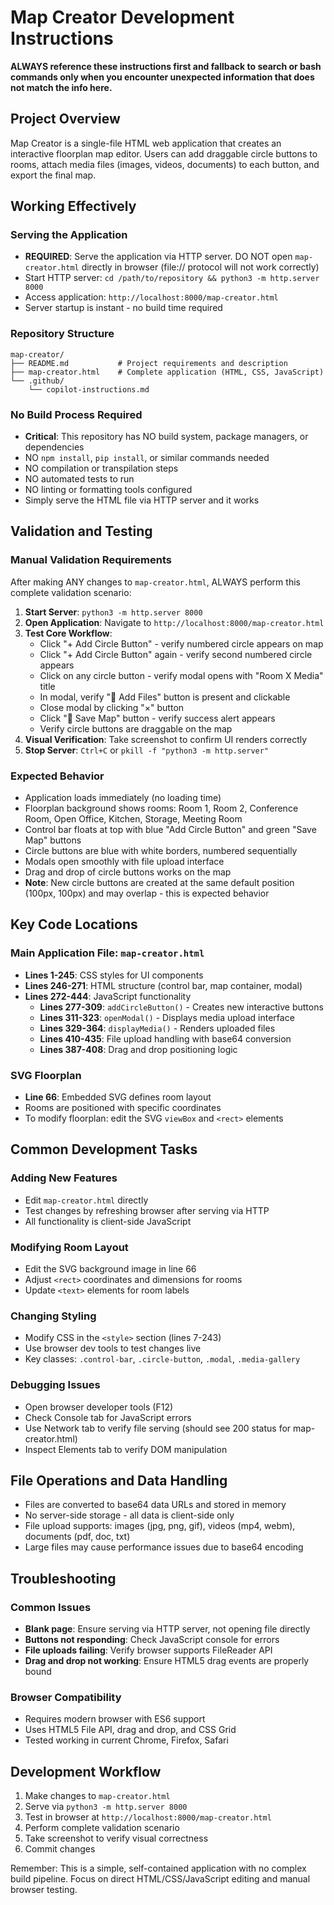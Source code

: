 # Map Creator Development Instructions

**ALWAYS reference these instructions first and fallback to search or bash commands only when you encounter unexpected information that does not match the info here.**

## Project Overview
Map Creator is a single-file HTML web application that creates an interactive floorplan map editor. Users can add draggable circle buttons to rooms, attach media files (images, videos, documents) to each button, and export the final map.

## Working Effectively

### Serving the Application
- **REQUIRED**: Serve the application via HTTP server. DO NOT open `map-creator.html` directly in browser (file:// protocol will not work correctly)
- Start HTTP server: `cd /path/to/repository && python3 -m http.server 8000`
- Access application: `http://localhost:8000/map-creator.html`
- Server startup is instant - no build time required

### Repository Structure
```
map-creator/
├── README.md           # Project requirements and description
├── map-creator.html    # Complete application (HTML, CSS, JavaScript)
└── .github/
    └── copilot-instructions.md
```

### No Build Process Required
- **Critical**: This repository has NO build system, package managers, or dependencies
- NO `npm install`, `pip install`, or similar commands needed
- NO compilation or transpilation steps
- NO automated tests to run
- NO linting or formatting tools configured
- Simply serve the HTML file via HTTP server and it works

## Validation and Testing

### Manual Validation Requirements
After making ANY changes to `map-creator.html`, ALWAYS perform this complete validation scenario:

1. **Start Server**: `python3 -m http.server 8000`
2. **Open Application**: Navigate to `http://localhost:8000/map-creator.html`
3. **Test Core Workflow**:
   - Click "+ Add Circle Button" - verify numbered circle appears on map
   - Click "+ Add Circle Button" again - verify second numbered circle appears
   - Click on any circle button - verify modal opens with "Room X Media" title
   - In modal, verify "📁 Add Files" button is present and clickable
   - Close modal by clicking "×" button
   - Click "💾 Save Map" button - verify success alert appears
   - Verify circle buttons are draggable on the map
4. **Visual Verification**: Take screenshot to confirm UI renders correctly
5. **Stop Server**: `Ctrl+C` or `pkill -f "python3 -m http.server"`

### Expected Behavior
- Application loads immediately (no loading time)
- Floorplan background shows rooms: Room 1, Room 2, Conference Room, Open Office, Kitchen, Storage, Meeting Room
- Control bar floats at top with blue "Add Circle Button" and green "Save Map" buttons
- Circle buttons are blue with white borders, numbered sequentially
- Modals open smoothly with file upload interface
- Drag and drop of circle buttons works on the map
- **Note**: New circle buttons are created at the same default position (100px, 100px) and may overlap - this is expected behavior

## Key Code Locations

### Main Application File: `map-creator.html`
- **Lines 1-245**: CSS styles for UI components
- **Lines 246-271**: HTML structure (control bar, map container, modal)
- **Lines 272-444**: JavaScript functionality
  - **Lines 277-309**: `addCircleButton()` - Creates new interactive buttons
  - **Lines 311-323**: `openModal()` - Displays media upload interface
  - **Lines 329-364**: `displayMedia()` - Renders uploaded files
  - **Lines 410-435**: File upload handling with base64 conversion
  - **Lines 387-408**: Drag and drop positioning logic

### SVG Floorplan
- **Line 66**: Embedded SVG defines room layout
- Rooms are positioned with specific coordinates
- To modify floorplan: edit the SVG `viewBox` and `<rect>` elements

## Common Development Tasks

### Adding New Features
- Edit `map-creator.html` directly
- Test changes by refreshing browser after serving via HTTP
- All functionality is client-side JavaScript

### Modifying Room Layout
- Edit the SVG background image in line 66
- Adjust `<rect>` coordinates and dimensions for rooms
- Update `<text>` elements for room labels

### Changing Styling
- Modify CSS in the `<style>` section (lines 7-243)
- Use browser dev tools to test changes live
- Key classes: `.control-bar`, `.circle-button`, `.modal`, `.media-gallery`

### Debugging Issues
- Open browser developer tools (F12)
- Check Console tab for JavaScript errors
- Use Network tab to verify file serving (should see 200 status for map-creator.html)
- Inspect Elements tab to verify DOM manipulation

## File Operations and Data Handling
- Files are converted to base64 data URLs and stored in memory
- No server-side storage - all data is client-side only
- File upload supports: images (jpg, png, gif), videos (mp4, webm), documents (pdf, doc, txt)
- Large files may cause performance issues due to base64 encoding

## Troubleshooting

### Common Issues
- **Blank page**: Ensure serving via HTTP server, not opening file directly
- **Buttons not responding**: Check JavaScript console for errors
- **File uploads failing**: Verify browser supports FileReader API
- **Drag and drop not working**: Ensure HTML5 drag events are properly bound

### Browser Compatibility
- Requires modern browser with ES6 support
- Uses HTML5 File API, drag and drop, and CSS Grid
- Tested working in current Chrome, Firefox, Safari

## Development Workflow
1. Make changes to `map-creator.html`
2. Serve via `python3 -m http.server 8000`
3. Test in browser at `http://localhost:8000/map-creator.html`
4. Perform complete validation scenario
5. Take screenshot to verify visual correctness
6. Commit changes

Remember: This is a simple, self-contained application with no complex build pipeline. Focus on direct HTML/CSS/JavaScript editing and manual browser testing.